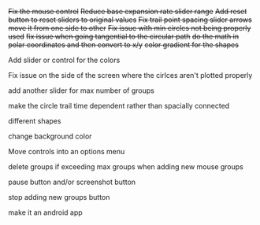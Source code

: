 ~~Fix the mouse control~~
~~Reduce base expansion rate slider range~~
~~Add reset button to reset sliders to original values~~
~~Fix trail point spacing slider arrows move it from one side to other~~
~~Fix issue with min circles not being properly used~~
~~fix issue when going tangential to the circular path~~
~~do the math in polar coordinates and then convert to x/y~~
~~color gradient for the shapes~~


Add slider or control for the colors

Fix issue on the side of the screen where the cirlces aren't plotted properly

add another slider for max number of groups

make the circle trail time dependent rather than spacially connected

different shapes

change background color

Move controls into an options menu

delete groups if exceeding max groups when adding new mouse groups

pause button and/or screenshot button

stop adding new groups button

make it an android app
